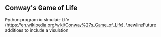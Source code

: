 ## Conway's Game of Life

Python program to simulate Life (https://en.wikipedia.org/wiki/Conway%27s_Game_of_Life).
\newlineFuture additions to include a visulation
